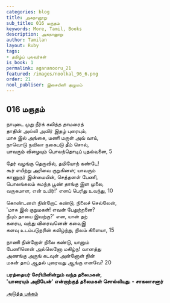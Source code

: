 ```yaml
---
categories: blog
title: அகநானூறு
sub_title: 016 மருதம்
keywords: More, Tamil, Books
description: அகநானூறு
author: Tamilan
layout: Ruby
tags:
- தமிழ்ப் புலவர்கள்
is_book: 1
permalink: agananooru_21
featured: /images/noolkal_96_6.png
order: 21
nool_publiser: இசையினி குழுமம்
---
```



## 016 மருதம்

நாயுடை முது நீர்க் கலித்த தாமரைத்  
தாதின் அல்லி அவிர் இதழ் புரையும்,  
மாசு இல் அங்கை, மணி மருள் அவ் வாய்,  
நாவொடு நவிலா நகைபடு தீம் சொல்,  
யாவரும் விழையும் பொலந்தொடிப் புதல்வனை, 5

தேர் வழங்கு தெருவில், தமியோற் கண்டே!  
கூர் எயிற்று அரிவை குறுகினள்; யாவரும்  
காணுநர் இன்மையின், செத்தனள் பேணி,  
பொலங்கலம் சுமந்த பூண் தாங்கு இள முலை,  
வருகமாள, என் உயிர்!' எனப் பெரிது உவந்து, 10

கொண்டனள் நின்றோட் கண்டு, நிலைச் செல்லேன்,  
'மாசு இல் குறுமகள்! எவன் பேதுற்றனை?  
நீயும் தாயை இவற்கு?' என, யான் தற்  
கரைய, வந்து விரைவனென் கவைஇ  
களவு உடம்படுநரின் கவிழ்ந்து, நிலம் கிளையா, 15

நாணி நின்றோள் நிலை கண்டு, யானும்  
பேணினென் அல்லெனோ மகிழ்ந! வானத்து  
அணங்கு அருங் கடவுள் அன்னோள் நின்  
மகன் தாய் ஆதல் புரைவது ஆங்கு எனவே? 20

**பரத்தையர் சேரியினின்றும் வந்த தலைமகன்,  
'யாரையும் அறியேன்' என்றாற்குத் தலைமகள் சொல்லியது. - சாகலாசனார்**

[அடுத்த பக்கம்](agananooru_22)